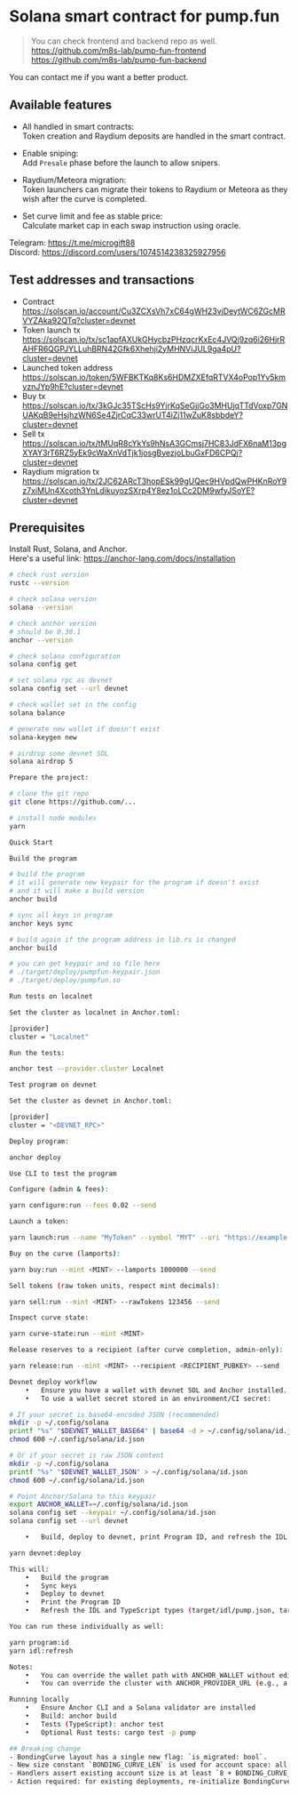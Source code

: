 # Solana smart contract for pump.fun

> You can check frontend and backend repo as well.  
> https://github.com/m8s-lab/pump-fun-frontend  
> https://github.com/m8s-lab/pump-fun-backend

You can contact me if you want a better product.

## Available features
- All handled in smart contracts:  
  Token creation and Raydium deposits are handled in the smart contract.

- Enable sniping:  
  Add `Presale` phase before the launch to allow snipers.

- Raydium/Meteora migration:  
  Token launchers can migrate their tokens to Raydium or Meteora as they wish after the curve is completed.

- Set curve limit and fee as stable price:  
  Calculate market cap in each swap instruction using oracle.

Telegram: https://t.me/microgift88  
Discord: https://discord.com/users/1074514238325927956

## Test addresses and transactions
- Contract  
  https://solscan.io/account/Cu3ZCXsVh7xC64gWH23vjDeytWC6ZGcMRVYZAka92QTq?cluster=devnet
- Token launch tx  
  https://solscan.io/tx/sc1apfAXUkGHycbzPHzqcrKxEc4JVQj9zq6i26HjrRAHFR6QGPJYLLuhBRN42Gfk6Xhehji2yMHNViJUL9ga4pU?cluster=devnet
- Launched token address  
  https://solscan.io/token/5WFBKTKq8Ks6HDMZXEfqRTVX4oPop1Yv5kmyznJYp9hE?cluster=devnet
- Buy tx  
  https://solscan.io/tx/3kGJc35TScHs9YjrKqSeGjjGo3MHUjqTTdVoxp7GNUAKqB9eHsjhzWN6Se4ZjrCqC33wrUT4iZj11wZuK8sbbdeY?cluster=devnet
- Sell tx  
  https://solscan.io/tx/tMUqR8cYkYs9hNsA3GCmsj7HC83JdFX6naM13pgXYAY3rT6RZ5yEk9cWaXnVdTjk1josgByezjoLbuGxFD6CPQj?cluster=devnet
- Raydium migration tx  
  https://solscan.io/tx/2JC62ARcT3hopESk99gUQec9HVpdQwPHKnRoY9z7xiMUn4Xcoth3YnLdikuyozSXrp4Y8ez1oLCc2DM9wfyJSoYE?cluster=devnet

## Prerequisites

Install Rust, Solana, and Anchor.  
Here's a useful link: https://anchor-lang.com/docs/installation

```bash
# check rust version
rustc --version

# check solana version
solana --version

# check anchor version
# should be 0.30.1
anchor --version

# check solana configuration
solana config get

# set solana rpc as devnet
solana config set --url devnet

# check wallet set in the config
solana balance

# generate new wallet if doesn't exist
solana-keygen new

# airdrop some devnet SOL
solana airdrop 5

Prepare the project:

# clone the git repo
git clone https://github.com/...

# install node modules
yarn

Quick Start

Build the program

# build the program
# it will generate new keypair for the program if doesn't exist
# and it will make a build version
anchor build

# sync all keys in program
anchor keys sync

# build again if the program address in lib.rs is changed
anchor build

# you can get keypair and so file here
# ./target/deploy/pumpfun-keypair.json
# ./target/deploy/pumpfun.so

Run tests on localnet

Set the cluster as localnet in Anchor.toml:

[provider]
cluster = "Localnet"

Run the tests:

anchor test --provider.cluster Localnet

Test program on devnet

Set the cluster as devnet in Anchor.toml:

[provider]
cluster = "<DEVNET_RPC>"

Deploy program:

anchor deploy

Use CLI to test the program

Configure (admin & fees):

yarn configure:run --fees 0.02 --send

Launch a token:

yarn launch:run --name "MyToken" --symbol "MYT" --uri "https://example.com/metadata.json" --send

Buy on the curve (lamports):

yarn buy:run --mint <MINT> --lamports 1000000 --send

Sell tokens (raw token units, respect mint decimals):

yarn sell:run --mint <MINT> --rawTokens 123456 --send

Inspect curve state:

yarn curve-state:run --mint <MINT>

Release reserves to a recipient (after curve completion, admin-only):

yarn release:run --mint <MINT> --recipient <RECIPIENT_PUBKEY> --send

Devnet deploy workflow
	•	Ensure you have a wallet with devnet SOL and Anchor installed.
	•	To use a wallet secret stored in an environment/CI secret:

# If your secret is base64-encoded JSON (recommended)
mkdir -p ~/.config/solana
printf "%s" "$DEVNET_WALLET_BASE64" | base64 -d > ~/.config/solana/id.json
chmod 600 ~/.config/solana/id.json

# Or if your secret is raw JSON content
mkdir -p ~/.config/solana
printf "%s" "$DEVNET_WALLET_JSON" > ~/.config/solana/id.json
chmod 600 ~/.config/solana/id.json

# Point Anchor/Solana to this keypair
export ANCHOR_WALLET=~/.config/solana/id.json
solana config set --keypair ~/.config/solana/id.json
solana config set --url devnet

	•	Build, deploy to devnet, print Program ID, and refresh the IDL in one command:

yarn devnet:deploy

This will:
	•	Build the program
	•	Sync keys
	•	Deploy to devnet
	•	Print the Program ID
	•	Refresh the IDL and TypeScript types (target/idl/pump.json, target/types)

You can run these individually as well:

yarn program:id
yarn idl:refresh

Notes:
	•	You can override the wallet path with ANCHOR_WALLET without editing Anchor.toml.
	•	You can override the cluster with ANCHOR_PROVIDER_URL (e.g., a custom devnet RPC).

Running locally
	•	Ensure Anchor CLI and a Solana validator are installed
	•	Build: anchor build
	•	Tests (TypeScript): anchor test
	•	Optional Rust tests: cargo test -p pump

## Breaking change
- BondingCurve layout has a single new flag: `is_migrated: bool`.
- New size constant `BONDING_CURVE_LEN` is used for account space: all inits use `space = 8 + BONDING_CURVE_LEN`.
- Handlers assert existing account size is at least `8 + BONDING_CURVE_LEN` and will fail early if smaller (nice dev signal), which means previously created BondingCurve accounts with the old size are incompatible.
- Action required: for existing deployments, re-initialize BondingCurve PDAs by relaunching tokens or migrate data to a new PDA with the updated size.
